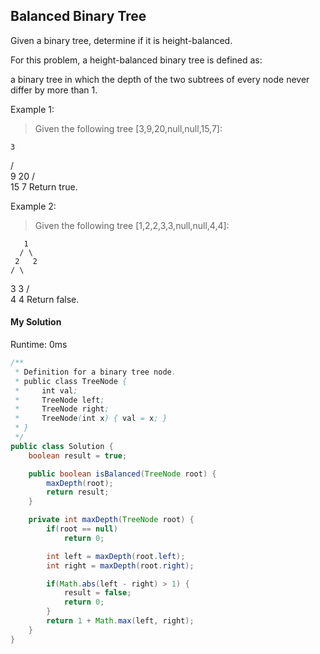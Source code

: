 ## Balanced Binary Tree

Given a binary tree, determine if it is height-balanced.

For this problem, a height-balanced binary tree is defined as:

a binary tree in which the depth of the two subtrees of every node never differ by more than 1.

Example 1:

>Given the following tree [3,9,20,null,null,15,7]:
>
    3
   / \
  9  20
    /  \
   15   7
Return true.

Example 2:

>Given the following tree [1,2,2,3,3,null,null,4,4]:
>
       1
      / \
     2   2
    / \
   3   3
  / \
 4   4
Return false.


#### My Solution

Runtime: 0ms

```Java
/**
 * Definition for a binary tree node.
 * public class TreeNode {
 *     int val;
 *     TreeNode left;
 *     TreeNode right;
 *     TreeNode(int x) { val = x; }
 * }
 */
public class Solution {
    boolean result = true;

    public boolean isBalanced(TreeNode root) {
        maxDepth(root);
        return result;
    }

    private int maxDepth(TreeNode root) {
        if(root == null)
            return 0;

        int left = maxDepth(root.left);
        int right = maxDepth(root.right);

        if(Math.abs(left - right) > 1) {
            result = false;
            return 0;
        }
        return 1 + Math.max(left, right);
    }
}
```
